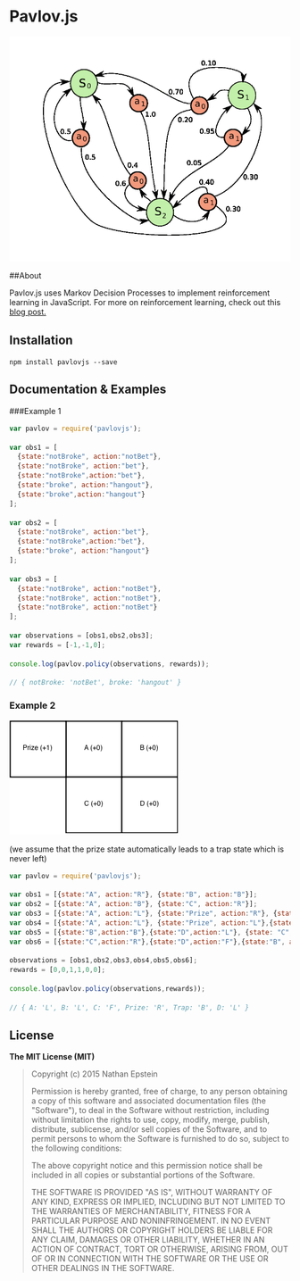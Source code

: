 # Pavlov.js

<img src="./MDP.png">

##About

Pavlov.js uses Markov Decision Processes to implement reinforcement learning in JavaScript. For more on reinforcement learning, check out this <a href="http://nepste.in/jekyll/update/2015/02/22/MDP.html">blog post.</a>

## Installation

`npm install pavlovjs --save`


## Documentation & Examples

###Example 1

```javascript
var pavlov = require('pavlovjs');

var obs1 = [
  {state:"notBroke", action:"notBet"},
  {state:"notBroke", action:"bet"},
  {state:"notBroke",action:"bet"},
  {state:"broke", action:"hangout"},
  {state:"broke",action:"hangout"}
];

var obs2 = [
  {state:"notBroke", action:"bet"},
  {state:"notBroke",action:"bet"},
  {state:"broke", action:"hangout"}
];

var obs3 = [
  {state:"notBroke", action:"notBet"},
  {state:"notBroke", action:"notBet"},
  {state:"notBroke", action:"notBet"}
];

var observations = [obs1,obs2,obs3];
var rewards = [-1,-1,0];

console.log(pavlov.policy(observations, rewards));

// { notBroke: 'notBet', broke: 'hangout' }

```


### Example 2

<img src="./example.png">

(we assume that the prize state automatically leads to a trap state which is never left)

```javascript
var pavlov = require('pavlovjs');

var obs1 = [{state:"A", action:"R"}, {state:"B", action:"B"}];
var obs2 = [{state:"A", action:"B"}, {state:"C", action:"R"}];
var obs3 = [{state:"A", action:"L"}, {state:"Prize", action:"R"}, {state:"Trap", action:"F"}];
var obs4 = [{state:"A", action:"L"}, {state:"Prize", action:"L"},{state:"Trap", action:"B"}];
var obs5 = [{state:"B",action:"B"},{state:"D",action:"L"}, {state: "C",action:"F"}, {state:"A",action:"R"}];
var obs6 = [{state:"C",action:"R"},{state:"D",action:"F"},{state:"B", action:"L"}, {state:"A", action:"L"}];

observations = [obs1,obs2,obs3,obs4,obs5,obs6];
rewards = [0,0,1,1,0,0];

console.log(pavlov.policy(observations,rewards));

// { A: 'L', B: 'L', C: 'F', Prize: 'R', Trap: 'B', D: 'L' }

```

## License

**The MIT License (MIT)**

> Copyright (c) 2015 Nathan Epstein
>
> Permission is hereby granted, free of charge, to any person obtaining a copy
> of this software and associated documentation files (the "Software"), to deal
> in the Software without restriction, including without limitation the rights
> to use, copy, modify, merge, publish, distribute, sublicense, and/or sell
> copies of the Software, and to permit persons to whom the Software is
> furnished to do so, subject to the following conditions:
>
> The above copyright notice and this permission notice shall be included in
> all copies or substantial portions of the Software.
>
> THE SOFTWARE IS PROVIDED "AS IS", WITHOUT WARRANTY OF ANY KIND, EXPRESS OR
> IMPLIED, INCLUDING BUT NOT LIMITED TO THE WARRANTIES OF MERCHANTABILITY,
> FITNESS FOR A PARTICULAR PURPOSE AND NONINFRINGEMENT. IN NO EVENT SHALL THE
> AUTHORS OR COPYRIGHT HOLDERS BE LIABLE FOR ANY CLAIM, DAMAGES OR OTHER
> LIABILITY, WHETHER IN AN ACTION OF CONTRACT, TORT OR OTHERWISE, ARISING FROM,
> OUT OF OR IN CONNECTION WITH THE SOFTWARE OR THE USE OR OTHER DEALINGS IN
> THE SOFTWARE.
